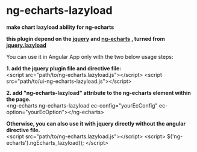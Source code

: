 # ng-echarts-lazyload
<b>make chart lazyload ability for ng-echarts</b>

<b>this plugin depend on the <a href="https://github.com/jquery/jquery">jquery</a> and <a href="https://github.com/liekkas/ng-echarts">ng-echarts</a> , turned from <a href="https://github.com/tuupola/jquery_lazyload">jquery.lazyload</a></b>

You can use it in Angular App only with the two below usage steps:

<b>1. add the jquery plugin file and directive file:</b>
  <br />
  \<script src="path/to/ng-echarts.lazyload.js"\>\</script\>
  \<script src="path/to/ui-ng-echarts-lazyload.js"\>\</script\>

<b>2. add "ng-echarts-lazyload" attribute to the ng-echarts element within the page.</b>
  <br />
   \<ng-echarts ng-echarts-lazyload ec-config="yourEcConfig" ec-option="yourEcOption"\>\</ng-echarts\>

<b>Otherwise, you can also use it with jquery directly without the angular directive file.</b>
<br />
\<script src="path/to/ng-echarts.lazyload.js"\>\</script\>
\<script\>
$('ng-echarts').ngEcharts_lazyload();
\</script\>
